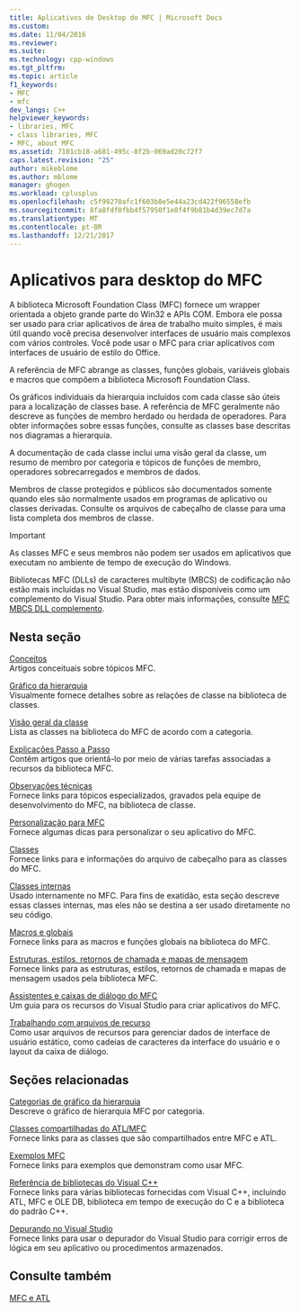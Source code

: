 ```yaml
---
title: Aplicativos de Desktop do MFC | Microsoft Docs
ms.custom: 
ms.date: 11/04/2016
ms.reviewer: 
ms.suite: 
ms.technology: cpp-windows
ms.tgt_pltfrm: 
ms.topic: article
f1_keywords:
- MFC
- mfc
dev_langs: C++
helpviewer_keywords:
- libraries, MFC
- class libraries, MFC
- MFC, about MFC
ms.assetid: 7101cb18-a681-495c-8f2b-069ad20c72f7
caps.latest.revision: "25"
author: mikeblome
ms.author: mblome
manager: ghogen
ms.workload: cplusplus
ms.openlocfilehash: c5f99270afc1f603b8e5e44a23cd422f96558efb
ms.sourcegitcommit: 8fa8fdf0fbb4f57950f1e8f4f9b81b4d39ec7d7a
ms.translationtype: MT
ms.contentlocale: pt-BR
ms.lasthandoff: 12/21/2017
---
```

# <a name="mfc-desktop-applications"></a>Aplicativos para desktop do MFC
A biblioteca Microsoft Foundation Class (MFC) fornece um wrapper orientada a objeto grande parte do Win32 e APIs COM. Embora ele possa ser usado para criar aplicativos de área de trabalho muito simples, é mais útil quando você precisa desenvolver interfaces de usuário mais complexos com vários controles. Você pode usar o MFC para criar aplicativos com interfaces de usuário de estilo do Office.  
  
 A referência de MFC abrange as classes, funções globais, variáveis globais e macros que compõem a biblioteca Microsoft Foundation Class.  
  
 Os gráficos individuais da hierarquia incluídos com cada classe são úteis para a localização de classes base. A referência de MFC geralmente não descreve as funções de membro herdado ou herdada de operadores. Para obter informações sobre essas funções, consulte as classes base descritas nos diagramas a hierarquia.  
  
 A documentação de cada classe inclui uma visão geral da classe, um resumo de membro por categoria e tópicos de funções de membro, operadores sobrecarregados e membros de dados.  
  
 Membros de classe protegidos e públicos são documentados somente quando eles são normalmente usados em programas de aplicativo ou classes derivadas. Consulte os arquivos de cabeçalho de classe para uma lista completa dos membros de classe.  
  
> [!IMPORTANT]
>  As classes MFC e seus membros não podem ser usados em aplicativos que executam no ambiente de tempo de execução do Windows.  
>   
>  Bibliotecas MFC (DLLs) de caracteres multibyte (MBCS) de codificação não estão mais incluídas no Visual Studio, mas estão disponíveis como um complemento do Visual Studio. Para obter mais informações, consulte [MFC MBCS DLL complemento](mfc-mbcs-dll-add-on.md).  
  
## <a name="in-this-section"></a>Nesta seção  
 [Conceitos](mfc-concepts.md)  
 Artigos conceituais sobre tópicos MFC.  
  
 [Gráfico da hierarquia](hierarchy-chart.md)  
 Visualmente fornece detalhes sobre as relações de classe na biblioteca de classes.  
  
 [Visão geral da classe](class-library-overview.md)  
 Lista as classes na biblioteca do MFC de acordo com a categoria.  
  
 [Explicações Passo a Passo](walkthroughs-mfc.md)  
 Contém artigos que orientá-lo por meio de várias tarefas associadas a recursos da biblioteca MFC.  
  
 [Observações técnicas](mfc-technical-notes.md)  
 Fornece links para tópicos especializados, gravados pela equipe de desenvolvimento do MFC, na biblioteca de classe.  
  
 [Personalização para MFC](customization-for-mfc.md)  
 Fornece algumas dicas para personalizar o seu aplicativo do MFC.  
  
 [Classes](reference/mfc-classes.md)  
 Fornece links para e informações do arquivo de cabeçalho para as classes do MFC.  
  
 [Classes internas](reference/internal-classes.md)  
 Usado internamente no MFC. Para fins de exatidão, esta seção descreve essas classes internas, mas eles não se destina a ser usado diretamente no seu código.  
  
 [Macros e globais](reference/mfc-macros-and-globals.md)  
 Fornece links para as macros e funções globais na biblioteca do MFC.  
  
 [Estruturas, estilos, retornos de chamada e mapas de mensagem](reference/structures-styles-callbacks-and-message-maps.md)  
 Fornece links para as estruturas, estilos, retornos de chamada e mapas de mensagem usados pela biblioteca MFC.  
  
 [Assistentes e caixas de diálogo do MFC](reference/mfc-wizards-and-dialog-boxes.md)  
 Um guia para os recursos do Visual Studio para criar aplicativos do MFC.  
  
 [Trabalhando com arquivos de recurso](../windows/working-with-resource-files.md)  
 Como usar arquivos de recursos para gerenciar dados de interface de usuário estático, como cadeias de caracteres da interface do usuário e o layout da caixa de diálogo.  
  
## <a name="related-sections"></a>Seções relacionadas  
 [Categorias de gráfico da hierarquia](hierarchy-chart-categories.md)  
 Descreve o gráfico de hierarquia MFC por categoria.  
  
 [Classes compartilhadas do ATL/MFC](../atl-mfc-shared/atl-mfc-shared-classes.md)  
 Fornece links para as classes que são compartilhados entre MFC e ATL.  
  
 [Exemplos MFC](../visual-cpp-samples.md)  
 Fornece links para exemplos que demonstram como usar MFC.  
  
 [Referência de bibliotecas do Visual C++](../standard-library/cpp-standard-library-reference.md)  
 Fornece links para várias bibliotecas fornecidas com Visual C++, incluindo ATL, MFC e OLE DB, biblioteca em tempo de execução do C e a biblioteca do padrão C++.  
  
 [Depurando no Visual Studio](/visualstudio/debugger/debugging-in-visual-studio.md)  
 Fornece links para usar o depurador do Visual Studio para corrigir erros de lógica em seu aplicativo ou procedimentos armazenados.  
  
## <a name="see-also"></a>Consulte também  
 [MFC e ATL](mfc-and-atl.md)
